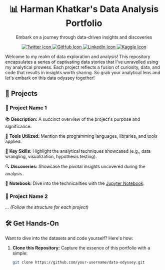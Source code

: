 <h1 align="center">📊 Harman Khatkar's Data Analysis Portfolio</h1>
<p align="center">Embark on a journey through data-driven insights and discoveries</p>


<p align="center">
  <a href="TWITTER_PROFILE_URL">
    <img src="TWITTER_ICON_URL" alt="Twitter Icon">
  </a>
  <a href="GITHUB_PROFILE_URL">
    <img src="GITHUB_ICON_URL" alt="GitHub Icon">
  </a>
  <a href="LINKEDIN_PROFILE_URL">
    <img src="LINKEDIN_ICON_URL" alt="LinkedIn Icon">
  </a>
  <a href="KAGGLE_PROFILE_URL">
    <img src="KAGGLE_ICON_URL" alt="Kaggle Icon">
  </a>
</p>


Welcome to my realm of data exploration and analysis! This repository encapsulates a series of captivating data stories that I've unravelled using my analytical prowess. Each project reflects a fusion of curiosity, data, and code that results in insights worth sharing. So grab your analytical lens and let's embark on this data odyssey together!

## 🚀 Projects

### 🌟 Project Name 1

📚 **Description:** A succinct overview of the project's purpose and significance.

🔧 **Tools Utilized:** Mention the programming languages, libraries, and tools applied.

🎯 **Key Skills:** Highlight the analytical techniques showcased (e.g., data wrangling, visualization, hypothesis testing).

🔍 **Discoveries:** Showcase the pivotal insights uncovered during the analysis.

📓 **Notebook:** Dive into the technicalities with the [Jupyter Notebook](project1/notebook.ipynb).

### 🌠 Project Name 2

_... (Follow the structure for each project)_

## 🛠️ Get Hands-On

Want to dive into the datasets and code yourself? Here's how:

1. **Clone this Repository:** Capture the essence of this portfolio with a simple:
   ```sh
   git clone https://github.com/your-username/data-odyssey.git
